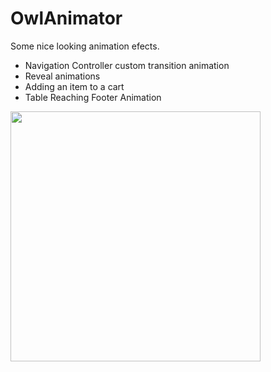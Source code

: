 # OwlAnimator
Some nice looking animation efects.

- Navigation Controller custom transition animation
- Reveal animations
- Adding an item to a cart
- Table Reaching Footer Animation


<img src="https://user-images.githubusercontent.com/3007012/84833689-c5627a80-b027-11ea-8d50-e31e1645c181.gif" width="400px"> 
